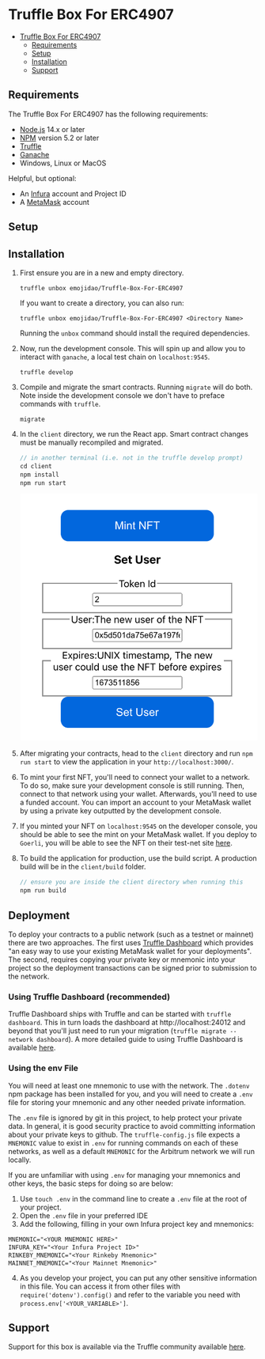 # Truffle Box For ERC4907

- [Truffle Box For ERC4907](#Truffle-Box-For-ERC4907)
  - [Requirements](#requirements)
  - [Setup](#setup)
  - [Installation](#installation)
  - [Support](#support)

## Requirements

The Truffle Box For ERC4907 has the following requirements:

- [Node.js](https://nodejs.org/) 14.x or later
- [NPM](https://docs.npmjs.com/cli/) version 5.2 or later
- [Truffle](https://trufflesuite.com/docs/truffle/how-to/install/)
- [Ganache](https://github.com/trufflesuite/ganache#getting-started)
- Windows, Linux or MacOS

Helpful, but optional:
- An [Infura](https://infura.io/) account and Project ID
- A [MetaMask](https://metamask.io/) account

## Setup

## Installation

1. First ensure you are in a new and empty directory.
    ```shell
    truffle unbox emojidao/Truffle-Box-For-ERC4907
    ```
    If you want to create a directory, you can also run:
    ```shell
    truffle unbox emojidao/Truffle-Box-For-ERC4907 <Directory Name>
    ```
    Running the `unbox` command should install the required dependencies.

2. Now, run the development console. This will spin up and allow you to interact with `ganache`, a local test chain on `localhost:9545`.
    ```shell
    truffle develop
    ```

3. Compile and migrate the smart contracts. Running `migrate` will do both. Note inside the development console we don't have to preface commands with `truffle`.
    ```shell
    migrate
    ```

4. In the `client` directory, we run the React app. Smart contract changes must be manually recompiled and migrated.
    ```javascript
    // in another terminal (i.e. not in the truffle develop prompt)
    cd client
    npm install
    npm run start
    ```
    ![Client](./client.png)
5. After migrating your contracts, head to the `client` directory and run `npm run start` to view the application in your `http://localhost:3000/`.

6. To mint your first NFT, you'll need to connect your wallet to a network. To do so, make sure your development console is still running. Then, connect to that network using your wallet. Afterwards, you'll need to use a funded account. You can import an account to your MetaMask wallet by using a private key outputted by the development console.

7. If you minted your NFT on `localhost:9545` on the developer console, you should be able to see the mint on your MetaMask wallet. If you deploy to `Goerli`, you will be able to see the NFT on their test-net site [here](https://testnets.opensea.io/).

8. To build the application for production, use the build script. A production build will be in the `client/build` folder.
    ```javascript
    // ensure you are inside the client directory when running this
    npm run build
    ```

## Deployment

To deploy your contracts to a public network (such as a testnet or mainnet) there are two approaches. The first uses [Truffle Dashboard](https://trufflesuite.com/docs/truffle/getting-started/using-the-truffle-dashboard.html) which provides "an easy way to use your existing MetaMask wallet for your deployments". The second, requires copying your private key or mnemonic into your project so the deployment transactions can be signed prior to submission to the network.

### Using Truffle Dashboard (recommended)

Truffle Dashboard ships with Truffle and can be started with `truffle dashboard`. This in turn loads the dashboard at http://localhost:24012 and beyond that you'll just need to run your migration (`truffle migrate --network dashboard`). A more detailed guide to using Truffle Dashboard is available [here](https://trufflesuite.com/blog/introducing-truffle-dashboard/).

### Using the env File

You will need at least one mnemonic to use with the network. The `.dotenv` npm package has been installed for you, and you will need to create a `.env` file for storing your mnemonic and any other needed private information.

The `.env` file is ignored by git in this project, to help protect your private data. In general, it is good security practice to avoid committing information about your private keys to github. The `truffle-config.js` file expects a `MNEMONIC` value to exist in `.env` for running commands on each of these networks, as well as a default `MNEMONIC` for the Arbitrum network we will run locally.

If you are unfamiliar with using `.env` for managing your mnemonics and other keys, the basic steps for doing so are below:

1) Use `touch .env` in the command line to create a `.env` file at the root of your project.
2) Open the `.env` file in your preferred IDE
3) Add the following, filling in your own Infura project key and mnemonics:

```
MNEMONIC="<YOUR MNEMONIC HERE>"
INFURA_KEY="<Your Infura Project ID>"
RINKEBY_MNEMONIC="<Your Rinkeby Mnemonic>"
MAINNET_MNEMONIC="<Your Mainnet Mnemonic>"
```

4) As you develop your project, you can put any other sensitive information in this file. You can access it from other files with `require('dotenv').config()` and refer to the variable you need with `process.env['<YOUR_VARIABLE>']`.

## Support

Support for this box is available via the Truffle community available [here](https://www.trufflesuite.com/community).
